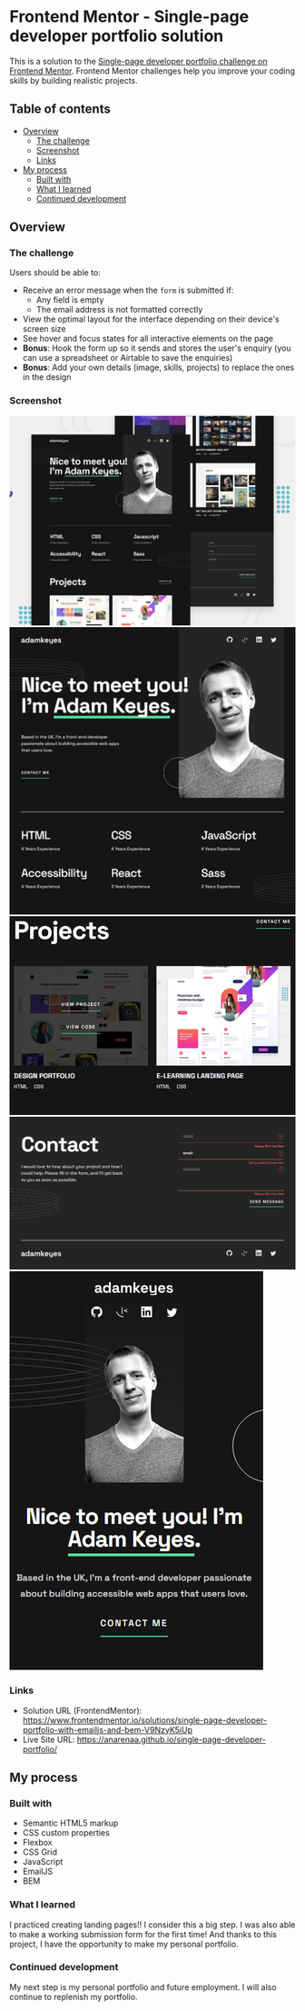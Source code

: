 # Frontend Mentor - Single-page developer portfolio solution

This is a solution to the [Single-page developer portfolio challenge on Frontend Mentor](https://www.frontendmentor.io/challenges/singlepage-developer-portfolio-bBVj2ZPi-x). Frontend Mentor challenges help you improve your coding skills by building realistic projects. 

## Table of contents

- [Overview](#overview)
  - [The challenge](#the-challenge)
  - [Screenshot](#screenshot)
  - [Links](#links)
- [My process](#my-process)
  - [Built with](#built-with)
  - [What I learned](#what-i-learned)
  - [Continued development](#continued-development)

## Overview

### The challenge

Users should be able to:

- Receive an error message when the `form` is submitted if:
  - Any field is empty
  - The email address is not formatted correctly
- View the optimal layout for the interface depending on their device's screen size
- See hover and focus states for all interactive elements on the page
- **Bonus**: Hook the form up so it sends and stores the user's enquiry (you can use a spreadsheet or Airtable to save the enquiries)
- **Bonus**: Add your own details (image, skills, projects) to replace the ones in the design

### Screenshot

![preview](./screenshots/preview.jpg)
![desktop-introduction](./screenshots/desktop-introduction.png)
![desktop-projects-hover](./screenshots/desktop-projects-hover.png)
![desktop-contact-error](./screenshots/desktop-contact-error.png)
![mobile-introduction](./screenshots/mobile-introduction.png)

### Links

- Solution URL (FrontendMentor): https://www.frontendmentor.io/solutions/single-page-developer-portfolio-with-emailjs-and-bem-V9NzyK5iUp
- Live Site URL: https://anarenaa.github.io/single-page-developer-portfolio/

## My process

### Built with

- Semantic HTML5 markup
- CSS custom properties
- Flexbox
- CSS Grid
- JavaScript
- EmailJS
- BEM

### What I learned

I practiced creating landing pages!! I consider this a big step. I was also able to make a working submission form for the first time! And thanks to this project, I have the opportunity to make my personal portfolio.

### Continued development

My next step is my personal portfolio and future employment. I will also continue to replenish my portfolio.